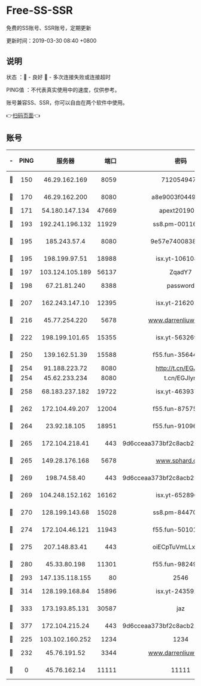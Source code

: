 # Free-SS-SSR

免费的SS账号、SSR账号，定期更新

更新时间：2019-03-30 08:40 +0800

## 说明

状态     ：🙂 - 良好 🙁 - 多次连接失败或连接超时

PING值   ：不代表真实使用中的速度，仅供参考。

账号兼容SS、SSR，你可以自由在两个软件中使用。

👉[扫码页面](https://liesauer.github.io/Free-SS-SSR/)👈

## 账号

|-|PING|服务器|端口|密码|加密方式|区域|
|:----:|:----:|:-----:|-----:|:----:|:----:|:----:|
|🙂|150|46.29.162.169|8059|7120549471|aes-256-cfb||
|🙂|170|46.29.162.200|8080|a8e9003f0449cea5|chacha20-ietf|RU|
|🙂|171|54.180.147.134|47669|apext2019001|chacha20|KR|
|🙂|193|192.241.196.132|11929|ss8.pm-00116909|aes-256-cfb|US|
|🙂|195|185.243.57.4|8080|9e57e7400838a01e|chacha20-ietf|US|
|🙂|195|198.199.97.51|18988|isx.yt-10610872|aes-256-cfb|US|
|🙂|197|103.124.105.189|56137|ZqadY7|chacha20|US|
|🙂|198|67.21.81.240|8388|password|aes-256-cfb|US|
|🙂|207|162.243.147.10|12395|isx.yt-21620171|aes-256-cfb|US|
|🙂|216|45.77.254.220|5678|www.darrenliuwei.com|aes-256-cfb|SG|
|🙂|222|198.199.101.65|15355|isx.yt-56326959|aes-256-cfb|US|
|🙂|250|139.162.51.39|15588|f55.fun-35644357|aes-256-cfb|SG|
|🙂|254|91.188.223.72|8080|http://t.cn/EGJIyrl|rc4-md5|RU|
|🙂|254|45.62.233.234|8080|t.cn/EGJIyrl|rc4-md5|CA|
|🙂|258|68.183.237.182|19722|isx.yt-46393764|aes-256-cfb|SG|
|🙂|262|172.104.49.207|12004|f55.fun-87575174|aes-256-cfb|SG|
|🙂|264|23.92.18.105|18951|f55.fun-91096122|aes-256-cfb|US|
|🙂|265|172.104.218.41|443|9d6cceaa373bf2c8acb22e60b6a58be6|aes-256-cfb|US|
|🙂|265|149.28.176.168|5678|www.sphard.com|aes-256-cfb|AU|
|🙂|269|198.74.58.40|443|9d6cceaa373bf2c8acb22e60b6a58be6|aes-256-cfb|US|
|🙂|269|104.248.152.162|16162|isx.yt-65289690|aes-256-cfb|SG|
|🙂|270|128.199.143.68|15028|ss8.pm-84470034|aes-256-cfb|SG|
|🙂|274|172.104.46.121|11943|f55.fun-50101204|aes-256-cfb|SG|
|🙂|275|207.148.83.41|443|oiECpTuVmLLxk4Ts|aes-256-cfb|AU|
|🙂|280|45.33.80.198|11301|f55.fun-98249734|aes-256-cfb|US|
|🙂|293|147.135.118.155|80|2546|chacha20|US|
|🙂|314|128.199.168.84|15896|isx.yt-24359224|aes-256-cfb|SG|
|🙂|333|173.193.85.131|30587|jaz|aes-256-cfb|US|
|🙂|377|172.104.215.24|443|9d6cceaa373bf2c8acb22e60b6a58be6|aes-256-cfb|US|
|🙁|225|103.102.160.252|1234|1234|rc4-md5|JP|
|🙁|232|45.76.191.52|3344|www.darrenliuwei.com|aes-256-cfb|JP|
|🙁|0|45.76.162.14|11111|11111|aes-256-cfb|SG|
